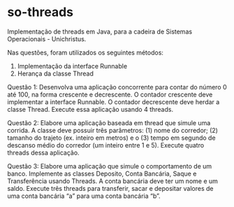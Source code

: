 # so-threads

Implementação de threads em Java, para a cadeira de Sistemas Operacionais - Unichristus.

Nas questões, foram utilizados os seguintes métodos:
1. Implementação da interface Runnable
2. Herança da classe Thread

Questão 1:
Desenvolva uma aplicação concorrente para contar do número 0 até 100, na forma crescente e 
decrescente. O contador crescente deve implementar a interface Runnable. O contador decrescente
deve herdar a classe Thread. Execute essa aplicação usando 4 threads.

Questão 2:
Elabore uma aplicação baseada em thread que simule uma corrida. A classe deve possuir três
parâmetros: (1) nome do corredor; (2) tamanho do trajeto (ex. inteiro em metros) e o (3) tempo em
segundo de descanso médio do corredor (um inteiro entre 1 e 5). Execute quatro threads dessa
aplicação.

Questão 3:
Elabore uma aplicação que simule o comportamento de um banco. Implemente as classes
Deposito, Conta Bancária, Saque e Transferência usando Threads. A conta bancária deve ter um
nome e um saldo. Execute três threads para transferir, sacar e depositar valores de uma conta
bancária “a” para uma conta bancária “b”.
